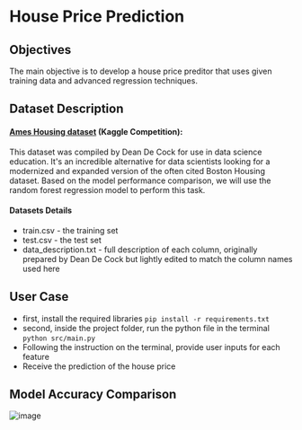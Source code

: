 # House Price Prediction

## Objectives
The main objective is to develop a house price preditor that uses given training data and advanced regression techniques. 

## Dataset Description

#### [Ames Housing dataset](https://www.kaggle.com/competitions/house-prices-advanced-regression-techniques/overview) (Kaggle Competition):
This dataset was compiled by Dean De Cock for use in data science education. It's an incredible alternative for data scientists looking for a modernized and expanded version of the often cited Boston Housing dataset. Based on the model performance comparison, we will use the random forest regression model to perform this task. 

#### Datasets Details
* train.csv - the training set
* test.csv - the test set
* data_description.txt - full description of each column, originally prepared by Dean De Cock but lightly edited to match the column names used here

## User Case
* first, install the required libraries
```pip install -r requirements.txt```
* second, inside the project folder, run the python file in the terminal
```python src/main.py```
* Following the instruction on the terminal, provide user inputs for each feature
* Receive the prediction of the house price

## Model Accuracy Comparison
![image](https://github.com/bfeng1/house_price_prediction/assets/65517574/f56ca48f-b5eb-4e50-876f-f4bdf1f13894)
